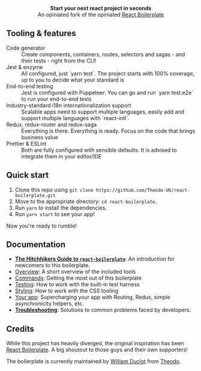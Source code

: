 <div align="center"><strong>Start your next react project in seconds</strong></div>
<div align="center">An opiniated fork of the opiniated <a href="https://github.com/react-boilerplate/react-boilerplate">React Boilerplate</a></div>

## Tooling & features

<dl>
  <dt>Code generator</dt>
  <dd>Create components, containers, routes, selectors and sagas - and their tests - right from the CLI!</dd>

  <dt>Jest & enzyme</dt>
  <dd>All configured, just `yarn test`. The project starts with 100% coverage, up to you to decide what your standard is</dd>

  <dt>End-to-end testing</dt>
  <dd>Jest is configured with Puppeteer. You can go and run `yarn test:e2e` to run your end-to-end tests</dd>

  <dt>Industry-standard i18n internationalization support</dt>
  <dd>Scalable apps need to support multiple languages, easily add and support multiple languages with `react-intl`.</dd>

  <dt>Redux, redux-router and redux-saga</dt>
  <dd>Everything is there. Everything is ready. Focus on the code that brings business value</dd>

  <dt>Prettier & ESLint</dt>
  <dd>Both are fully configured with sensible defaults. It is advised to integrate them in your editor/IDE</dd>
</dl>

## Quick start

1. Clone this repo using `git clone
   https://github.com/Theodo-UK/react-boilerplate.git`
2. Move to the appropriate directory: `cd react-boilerplate`.<br />
3. Run `yarn` to install the dependencies.
4. Run `yarn start` to see your app!

Now you're ready to rumble!

## Documentation

* [**The Hitchhikers Guide to `react-boilerplate`**](docs/general/introduction.md):
  An introduction for newcomers to this boilerplate.
* [Overview](docs/general): A short overview of the included tools
* [Commands](docs/general/commands.md): Getting the most out of this boilerplate
* [Testing](docs/testing): How to work with the built-in test harness
* [Styling](docs/css): How to work with the CSS tooling
* [Your app](docs/js): Supercharging your app with Routing, Redux, simple
  asynchronicity helpers, etc.
* [**Troubleshooting**](docs/general/gotchas.md): Solutions to common problems
  faced by developers.

## Credits

While this project has heavily diverged, the original inspiration has been
[React Boilerplate](https://github.com/react-boilerplate/react-boilerplate). A
big shoutout to those guys and their own supporters!

The boilerplate is currently maintained by
[William Duclot](https://github.com/williamdclt) from [Theodo](https://www.theodo.co.uk/).
